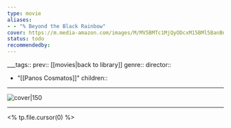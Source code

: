 ```yaml
---
type: movie
aliases:
- - "% Beyond the Black Rainbow"
cover: https://m.media-amazon.com/images/M/MV5BMTc1MjQyODcxM15BMl5BanBnXkFtZTcwNDU1MjE0Nw@@._V1_SX300.jpg
status: todo
recommendedby:
---
```

___tags:: prev:: [[movies|back to library]]
genre::
director:: 
  - "[[Panos Cosmatos]]"
children::
___
![cover|150](https://m.media-amazon.com/images/M/MV5BMTc1MjQyODcxM15BMl5BanBnXkFtZTcwNDU1MjE0Nw@@._V1_SX300.jpg)
___
<% tp.file.cursor(0) %>
